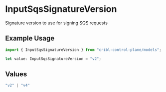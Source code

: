 # InputSqsSignatureVersion

Signature version to use for signing SQS requests

## Example Usage

```typescript
import { InputSqsSignatureVersion } from "cribl-control-plane/models";

let value: InputSqsSignatureVersion = "v2";
```

## Values

```typescript
"v2" | "v4"
```
